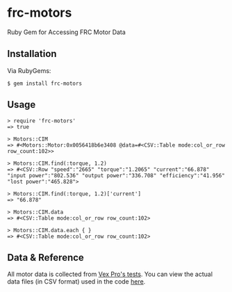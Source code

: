 # frc-motors

Ruby Gem for Accessing FRC Motor Data

## Installation

Via RubyGems:

```
$ gem install frc-motors
```

## Usage

```
> require 'frc-motors'
=> true

> Motors::CIM
=> #<Motors::Motor:0x0056418b6e3408 @data=#<CSV::Table mode:col_or_row row_count:102>>

> Motors::CIM.find(:torque, 1.2)
=> #<CSV::Row "speed":"2665" "torque":"1.2065" "current":"66.878" "input power":"802.536" "output power":"336.708" "efficiency":"41.956" "lost power":"465.828">

> Motors::CIM.find(:torque, 1.2)['current']
=> "66.878"

> Motors::CIM.data
=> #<CSV::Table mode:col_or_row row_count:102>

> Motors::CIM.data.each { }
=> #<CSV::Table mode:col_or_row row_count:102>
```

## Data & Reference

All motor data is collected from [Vex Pro's tests](http://motors.vex.com). You can view the actual data files (in CSV format) used in the code [here](https://github.com/karagenit/frc-motors/tree/master/data).
